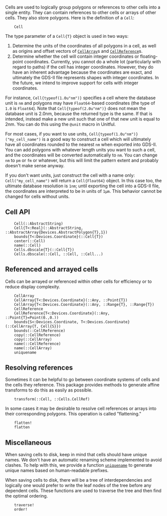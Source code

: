 Cells are used to logically group polygons or references to other cells
into a single entity. They can contain references to other cells or arrays of
other cells. They also store polygons. Here is the definition of a `Cell`:

```@docs
    Cell
```

The type parameter of a `Cell{T}` object is used in two ways:

1. Determine the units of the coordinates of all polygons in a cell, as well
   as origins and offset vectors of [`CellArray`](@ref)s and
   [`CellReference`](@ref)s.
2. Determine whether the cell will contain integer coordinates or floating-point
   coordinates. Currently, you cannot do a whole lot (particularly with regard
   to paths) if the cell has integer coordinates. However, they do have an
   inherent advantage because the coordinates are exact, and ultimately the
   GDS-II file represents shapes with integer coordinates. In the future,
   we intend to improve support for cells with integer coordinates.

For instance, `Cell{typeof(1.0u"nm")}` specifies a cell where the database
unit is `nm` and polygons may have `Float64`-based coordinates (the type of
`1.0` is `Float64`). Note that `Cell{typeof(2.0u"nm")}` does not mean the database
unit is 2.0nm, because the returned type is the same. If that is intended,
instead make a new unit such that one of that new unit is equal to 2nm. You can
do this using the `@unit` macro in Unitful.

For most cases, if you want to use units, `Cell{typeof(1.0u"nm")}("my_cell_name")`
is a good way to construct a cell which will ultimately have all coordinates
rounded to the nearest `nm` when exported into GDS-II. You can add polygons
with whatever length units you want to such a cell, and the coordinates will
be converted automatically to `nm`. You can change `nm` to `pm` or `fm` or
whatever, but this will limit the pattern extent and probably doesn't
make sense anyway.

If you don't want units, just construct the cell with a name only:
`Cell("my_cell_name")` will return a `Cell{Float64}` object. In this case too,
the ultimate database resolution is `1nm`; until exporting the cell into a GDS-II
file, the coordinates are interpreted to be in units of `1μm`. This behavior
cannot be changed for cells without units.

## Cell API

```@docs
    Cell(::AbstractString)
    Cell{T<:Real}(::AbstractString, ::AbstractArray{Devices.AbstractPolygon{T},1})
    bounds{T<:Devices.Coordinate}(::Cell{T})
    center(::Cell)
    name(::Cell)
    Cells.dbscale{T}(::Cell{T})
    Cells.dbscale(::Cell, ::Cell, ::Cell...)
```
## Referenced and arrayed cells

Cells can be arrayed or referenced within other cells for efficiency or to reduce
display complexity.

```@docs
    CellArray
    CellArray{T<:Devices.Coordinate}(::Any, ::Point{T})
    CellArray{T<:Devices.Coordinate}(::Any, ::Range{T}, ::Range{T})
    CellReference
    CellReference{T<:Devices.Coordinate}(::Any, ::Point{T}=Point(0.,0.))
    bounds{S<:Devices.Coordinate, T<:Devices.Coordinate}(::CellArray{T, Cell{S}})
    bounds(::CellReference)
    copy(::CellReference)
    copy(::CellArray)
    name(::CellReference)
    name(::CellArray)
    uniquename
```
## Resolving references

Sometimes it can be helpful to go between coordinate systems of cells and the
cells they reference. This package provides methods to generate affine transforms
to do this as easily as possible.

```@docs
    transform(::Cell, ::Cells.CellRef)
```

In some cases it may be desirable to resolve cell references or arrays into their
corresponding polygons. This operation is called "flattening."
```@docs
    flatten!
    flatten
```

## Miscellaneous

When saving cells to disk, keep in mind that cells should have unique names.
We don't have an automatic renaming scheme implemented to avoid clashes. To
help with this, we provide a function [`uniquename`](@ref) to generate unique
names based on human-readable prefixes.

When saving cells to disk, there will be a tree of interdependencies and logically
one would prefer to write the leaf nodes of the tree before any dependent cells.
These functions are used to traverse the tree and then find the optimal ordering.
```@docs
    traverse!
    order!
```
